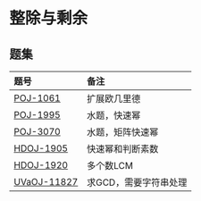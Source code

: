 # 整除与剩余

## 题集

|题号                   |备注                               |
|:----------------------|:----------------------------------|
|[POJ-1061][PKU1061]    |扩展欧几里德                       |
|[POJ-1995][PKU1995]    |水题，快速幂                       |
|[POJ-3070][PKU3070]    |水题，矩阵快速幂                   |
|[HDOJ-1905][HDU1905]   |快速幂和判断素数                   |
|[HDOJ-1920][HDU1920]   |多个数LCM                          |
|[UVaOJ-11827][UVa11827]|求GCD，需要字符串处理              |

[PKU1061]:http://poj.org/problem?id=1061
[PKU1995]:http://poj.org/problem?id=1995
[PKU3070]:http://poj.org/problem?id=3070
[HDU1905]:http://acm.hdu.edu.cn/showproblem.php?pid=1905
[HDU1920]:http://acm.hdu.edu.cn/showproblem.php?pid=1920
[UVa11827]:http://uva.onlinejudge.org/index.php?option=com_onlinejudge&Itemid=8&page=show_problem&problem=2927
